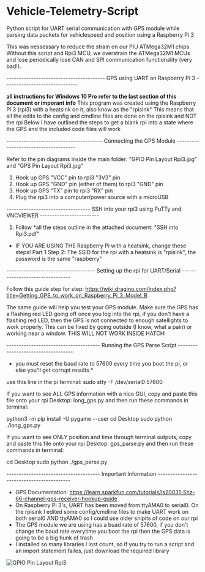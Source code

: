 # Vehicle-Telemetry-Script
Python script for UART serial communication with GPS module while parsing data packets for vehiclespeed and position using a Raspberry Pi 3

This was nessessary to reduce the strain on our PIU ATMega32M1 chips. Without this script and Rpi3 MCU, we overstrain the ATMega32M1 MCUs and lose periodically lose CAN and SPI communication functionality (very bad!).

---------------------------------------- GPS using UART on Raspberry Pi 3 ------------------------------

**all instructions for Windows 10 Pro** **refer to the last section of this document or imporant info** 
This program was created using the Raspberry Pi 3 (rpi3) with a heatsink on it, also know as the "rpisink" 
This means that all the edits to the config and cmdline files are done on the rpisink and NOT the rpi 
Below I have outlined the steps to get a blank rpi into a state where the GPS and the included code files will work

--------------------------------------- Connecting the GPS Module -------------------------------------

Refer to the pin diagrams inside the main folder: "GPIO Pin Layout Rpi3.jpg" and "GPS Pin Layout Rpi3.jpg"
1) Hook up GPS "VCC" pin to rpi3 "3V3" pin
2) Hook up GPS "GND" pin (either of them) to rpi3 "GND" pin
3) Hook up GPS "TX" pin to rpi3 "RX" pin
4) Plug the rpi3 into a computer/power source with a microUSB 

---------------------------------- SSH into your rpi3 using PuTTy and VNCVIEWER ------------------------

1) Follow *all the steps outline in the attached document: "SSH into Rpi3.pdf" 
 
* IF YOU ARE USING THE Raspberry Pi with a heatsink, change these steps!
   Part 1 Step 2: The SSID for the rpi with a heatsink is "rpisink", the password is the same "raspberry"

------------------------------------ Setting up the rpi for UART/Serial --------------------------------

Follow this guide step for step: https://wiki.dragino.com/index.php?title=Getting_GPS_to_work_on_Raspberry_Pi_3_Model_B

The same guide will help you test your GPS module. Make sure the GPS has a flashing red LED going off once you log into the rpi,
if you don't have a flashing red LED, then the GPS is not connected to enough satellights to work properly. This can be fixed by going 
outside (I know, what a pain) or working near a window. THIS WILL NOT WORK INSIDE HATCH! 


-------------------------------------- Running the GPS Parse Script -----------------------------------

* you must reset the baud rate to 57600 every time you boot the pi, or else you'll get corrupt results *

use this line in the pi terminal: sudo stty -F /dev/serial0 57600

If you want to see ALL GPS information with a nice GUI, copy and paste this file onto your rpi Desktop: long_gps.py
and then run these commands in terminal: 

python3 -m pip install -U pygame --user
cd Desktop 
sudo python ./long_gps.py

If you want to see ONLY position and time through terminal outputs, copy and paste this file onto your rpi Desktop: gps_parse.py
and then run these commands in terminal: 

cd Desktop 
sudo python ./gps_parse.py

-------------------------------------- Important Information ------------------------------------------

- GPS Documentation:  https://learn.sparkfun.com/tutorials/ls20031-5hz-66-channel-gps-receiver-hookup-guide
- On Raspberry Pi 3's, UART has been moved from ttyAMA0 to serial0. On the rpisink I edited some config/cmdline files to 
  make UART work on both serial0 AND ttyAMA0 so I could use older snipits of code on our rpi
- The GPS module we are using has a buad rate of 57600, if you don't change the baud rate everytime you boot the rpi then 
  the GPS data is going to be a big hunk of trash 
- I installed so many libraries I lost count, so if you try to run a script and an import statement failes, just download 
  the required library

![GPIO Pin Layout Rpi3](https://user-images.githubusercontent.com/36899160/113806429-1e1a1580-9717-11eb-820d-f4bb38f883a6.JPG)


